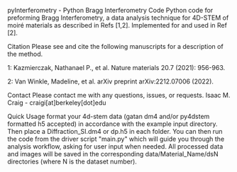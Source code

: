 
pyInterferometry - Python Bragg Interferometry Code
Python code for preforming Bragg Interferometry, a data analysis technique for 4D-STEM of moiré materials as described in Refs [1,2].
Implemented for and used in Ref [2].

Citation
Please see and cite the following manuscripts for a description of the method. 

1: Kazmierczak, Nathanael P., et al. Nature materials 20.7 (2021): 956-963.

2: Van Winkle, Madeline, et al. arXiv preprint arXiv:2212.07006 (2022).

Contact
Please contact me with any questions, issues, or requests.
Isaac M. Craig - craigi[at]berkeley[dot]edu

Quick Usage
format your 4d-stem data (gatan dm4 and/or py4dstem formatted h5 accepted) in accordance with the example input directory. 
Then place a Diffraction_SI.dm4 or dp.h5 in each folder. 
You can then run the code from the driver script "main.py" which will guide you through the analysis workflow, asking for user input when needed.
All processed data and images will be saved in the corresponding data/Material_Name/dsN directories (where N is the dataset number). 

